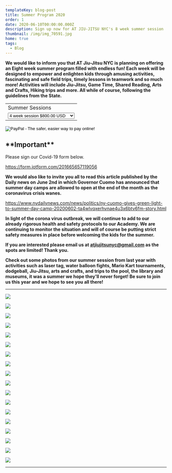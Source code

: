 ```yaml
---
templateKey: blog-post
title: Summer Program 2020
order: 1
date: 2020-06-10T00:00:00.000Z
description: Sign up now for AT JIU-JITSU NYC's 8 week summer session
thumbnail: /img/img_70591.jpg
home: true
tags:
  - Blog
---
```

**We would like to inform you that AT Jiu-Jitsu NYC is planning on offering an Eight week summer program filled with endless fun! Each week will be designed to empower and enlighten kids through amusing activities, fascinating and safe field trips, timely lessons in teamwork and so much more! Activities will include Jiu-Jitsu, Game Time, Shared Reading, Arts and Crafts, Hiking trips and more. All while of course, following the guidelines from the State.**

<form target="paypal" action="https://www.paypal.com/cgi-bin/webscr" method="post">
<input type="hidden" name="cmd" value="_s-xclick">
<input type="hidden" name="hosted_button_id" value="JY8TKKTNVLWFU">
<table>
<tr><td><input type="hidden" name="on0" value="Summer Sessions">Summer Sessions</td></tr><tr><td><select name="os0">
	<option value="4 week session">4 week session $800.00 USD</option>
	<option value="8 week session">8 week session $1,500.00 USD</option>
</select> </td></tr>
</table>
<input type="hidden" name="currency_code" value="USD">
<input type="image" src="https://www.paypalobjects.com/en_US/i/btn/btn_cart_LG.gif" border="0" name="submit" alt="PayPal - The safer, easier way to pay online!">
<img alt="" border="0" src="https://www.paypalobjects.com/en_US/i/scr/pixel.gif" width="1" height="1">
</form>

## **\*\*Important\*\***

Please sign our Covid-19 form below.

<https://form.jotform.com/201665657119056>

<script type="text/javascript" src="https://form.jotform.com/jsform/201665657119056"></script>

**We would also like to invite you all to read this article published by the Daily news on June 2nd in which Governor Cuomo has announced that summer day camps are allowed to open at the end of the month as the coronavirus crisis wanes.**

<https://www.nydailynews.com/news/politics/ny-cuomo-gives-green-light-to-summer-day-camp-20200602-ta4wlvqxerhvnae4u3x6btv6fm-story.html>

**In light of the corona virus outbreak, we will continue to add to our already rigorous health and safety protocols to our Academy. We are continuing to monitor the situation and will of course be putting strict safety measures in place before welcoming the kids for the summer.**

**If you are interested please email us at atjiujitsunyc@gmail.com as the spots are limited! Thank you.**

**Check out some photos from our summer session from last year with activities such as laser tag, water balloon fights, Mario Kart tournaments, dodgeball, Jiu-Jitsu, arts and crafts, and trips to the pool, the library and museums, it was a summer we hope they'll never forget! Be sure to join us this year and we hope to see you all there!**

- - -

![](/img/img_7378.jpg)

![](/img/1.jpg)

![](/img/img_7284.jpg)

![](/img/6.jpg)

![](/img/11.jpg)

![](/img/5.jpg)

![](/img/img_7332.jpg)

![](/img/img_7412.jpg)

![](/img/10.jpg)

![](/img/dsc03249.jpg)

![](/img/7.jpg)

![](/img/dsc03300-1-.jpg)

![](/img/13.jpg)

![](/img/img_7331.jpg)

![](/img/4.jpg)

![](/img/9.jpg)

![](/img/dsc03295-1-.jpg)

![](/img/8.jpg)

- - -
